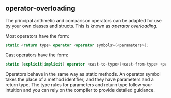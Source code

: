 ## operator-overloading

The principal arithmetic and comparison operators can be adapted for use by your own classes and structs. This is known as _operator overloading_.

Most operators have the form:

```csharp
static <return type> operator <operator symbols>(<parameters>);
```

Cast operators have the form:

```csharp
static (explicit|implicit) operator <cast-to-type>(<cast-from-type> <parameter name>);
```

Operators behave in the same way as static methods. An operator symbol takes the place of a method identifier, and they have parameters and a return type. The type rules for parameters and return type follow your intuition and you can rely on the compiler to provide detailed guidance.
